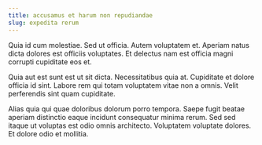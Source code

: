 ```yaml
---
title: accusamus et harum non repudiandae
slug: expedita rerum
---
```


Quia id cum molestiae. Sed ut officia. Autem voluptatem et. Aperiam natus dicta dolores est officiis voluptates. Et delectus nam est officia magni corrupti cupiditate eos et.

Quia aut est sunt est ut sit dicta. Necessitatibus quia at. Cupiditate et dolore officia id sint. Labore rem qui totam voluptatem vitae non a omnis. Velit perferendis sint quam cupiditate.

Alias quia qui quae doloribus dolorum porro tempora. Saepe fugit beatae aperiam distinctio eaque incidunt consequatur minima rerum. Sed sed itaque ut voluptas est odio omnis architecto. Voluptatem voluptate dolores. Et dolore odio et mollitia.

